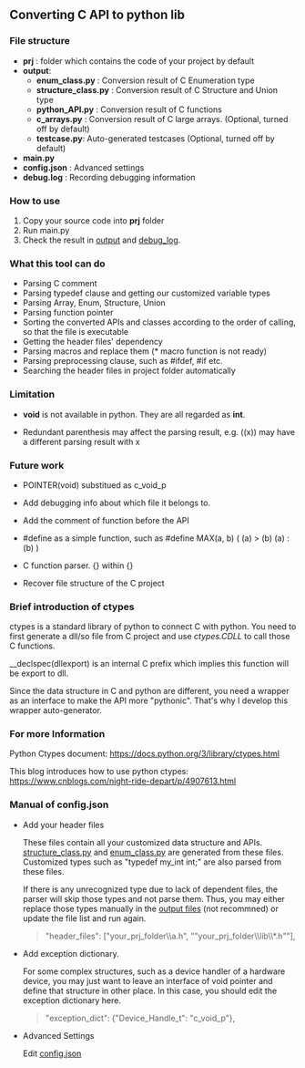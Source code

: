 ## Converting C API to python lib

### File structure
+ **prj** : folder which contains the code of your project by default
+ <span id="output">**output**</span>:
    + **enum_class.py** : Conversion result of C Enumeration type
    + **structure_class.py** : Conversion result of C Structure and Union type
    + **python_API.py** : Conversion result of C functions
    + **c_arrays.py** : Conversion result of C large arrays. (Optional, turned off by default)
    + **testcase.py**: Auto-generated testcases (Optional, turned off by default)
+ **main.py** 
+ **config.json** : Advanced settings
+ <span id="debug_log">**debug.log**</span> : Recording debugging information


### How to use
1. Copy your source code into **prj** folder
2. Run main.py
3. Check the result in [output](#output) and [debug_log](#debug_log). 

### What this tool can do
+ Parsing C comment
+ Parsing typedef clause and getting our customized variable types
+ Parsing Array, Enum, Structure, Union
+ Parsing function pointer
+ Sorting the converted APIs and classes according to the order of calling, so that the file is executable
+ Getting the header files' dependency
+ Parsing macros and replace them (* macro function is not ready)
+ Parsing preprocessing clause, such as #ifdef, #if etc.
+ Searching the header files in project folder automatically


### Limitation 
+ **void** is not available in python. They are all regarded as **int**.
   
+ Redundant parenthesis may affect the parsing result, e.g. ((x)) may have a different parsing result with x


### Future work

+ POINTER(void) substitued as c_void_p

+ Add debugging info about which file it belongs to.

+ Add the comment of function before the API

+ \#define as a simple function, such as \#define MAX(a, b) ( (a) > (b) (a) : (b) )
   
+ C function parser. {} within {}

+ Recover file structure of the C project


### Brief introduction of ctypes
ctypes is a standard library of python to connect C with python. You need to first generate a dll/so file 
from C project and use *ctypes.CDLL* to call those C functions. 

__declspec(dllexport) is an internal C prefix which implies this function will be export to dll.

Since the data structure in C and python are different, you need a wrapper as an interface to make the API more "pythonic". That's why I develop this 
wrapper auto-generator.

### For more Information

Python Ctypes document:
https://docs.python.org/3/library/ctypes.html

This blog introduces how to use python ctypes:
https://www.cnblogs.com/night-ride-depart/p/4907613.html


### <span id="edit_config">Manual of config.json </span>

+ Add your header files
  
  These files contain all your customized data structure and APIs. [structure_class.py](#output) and
  [enum_class.py](#output) are  generated from these files. Customized types such as "typedef my_int int;" 
  are also parsed from these files. 
  
  If there is any unrecognized type due to lack of dependent files, the parser will skip those types and
  not parse them. Thus, you may either replace those types manually in the [output files](#output) (not recommned)
   or update the file list and run again.
     > "header_files": ["your_prj_folder\\\a.h", ""your_prj_folder\\\lib\\\\*.h""],
  
  
+ Add exception dictionary.
  
  For some complex structures, such as a device handler of a hardware device, you may just want to leave an interface of 
  void pointer and define that structure in other place. In this case, you should edit the exception dictionary here.
  
  >"exception_dict": {"Device_Handle_t": "c_void_p"},
  

+ Advanced Settings
  
   Edit [config.json](#edit_config) 




